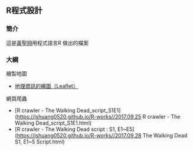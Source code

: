## R程式設計

### 簡介

這是[黃聖翔](https://www.facebook.com/profile.php?id=100001348802783)用程式語言R 做出的檔案

### 大綱

繪製地圖

- [地理資訊的繪圖（Leaflet）](https://jshuang0520.github.io/R-works/R_map.html)

網頁爬蟲

- [R crawler - The Walking Dead_script_S1E1](https://jshuang0520.github.io/R-works//2017.09.25 R crawler - The Walking Dead_script_S1E1.html)
- [R crawler - The Walking Dead script : S1, E1~E5](https://jshuang0520.github.io/R-works//2017.09.28 The Walking Dead S1, E1~5 Script.html)
